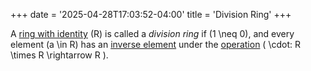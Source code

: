 +++
date = '2025-04-28T17:03:52-04:00'
title = 'Division Ring'
+++

A [ring with
identity](/zettelkasten/posts/algebra/ring_theory/ring_with_identity)
\(R\) is called a _division ring_ if \(1 \neq 0\), and every element
\(a \in R\) has an [inverse
element](/zettelkasten/posts/algebra/inverse_element) under the
[operation](/zettelkasten/posts/algebra/binary_operation) \( \cdot: R
\times R \rightarrow R \).
